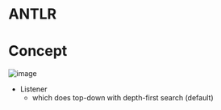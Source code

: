 # ANTLR

# Concept
![image](https://user-images.githubusercontent.com/7227589/235562108-8bd5e884-41c1-4110-8d68-68d7db762466.png)

- Listener
  - which does top-down with depth-first search (default)
